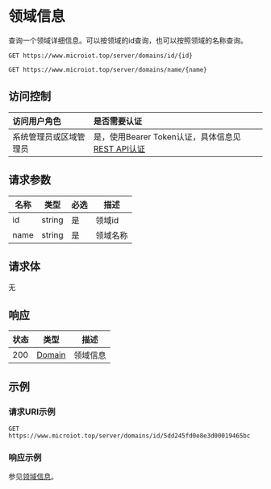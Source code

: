 # 领域信息

查询一个领域详细信息。可以按领域的id查询，也可以按照领域的名称查询。

``` HTTP
GET https://www.microiot.top/server/domains/id/{id}
```

``` HTTP
GET https://www.microiot.top/server/domains/name/{name}
```
## 访问控制

| 访问用户角色           | 是否需要认证                                 |
| :--------------------- | :------------------------------------------- |
| 系统管理员或区域管理员 | 是，使用Bearer Token认证，具体信息见[REST API认证](../api.md) |

## 请求参数

| 名称 | 类型   | 必选 | 描述     |
| ---- | ------ | ---- | -------- |
| id   | string | 是   | 领域id   |
| name | string | 是   | 领域名称 |

## 请求体

无

## 响应

| 状态 | 类型          | 描述           |
| ---- | ------------- | -------------- |
| 200  | [Domain](adddomain.md#domain) | 领域信息 |



## 示例

### 请求URI示例

``` HTTP
GET https://www.microiot.top/server/domains/id/5dd245fd0e8e3d00019465bc
```

### 响应示例

参见[领域信息](adddomain.md#_7)。

